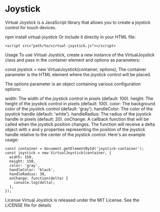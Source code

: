 # Joystick
Virtual Joystick is a JavaScript library that allows you to create a joystick control for touch devices.

npm install virtual-joystick
Or include it directly in your HTML file:


```<script src="path/to/virtual-joystick.js"></script>```

Usage
To use Virtual Joystick, create a new instance of the VirtualJoystick class and pass in the container element and options as parameters:

const joystick = new VirtualJoystick(container, options);
The container parameter is the HTML element where the joystick control will be placed.

The options parameter is an object containing various configuration options:

width: The width of the joystick control in pixels (default: 100).
height: The height of the joystick control in pixels (default: 100).
color: The background color of the joystick control (default: 'gray').
handleColor: The color of the joystick handle (default: 'white').
handleRadius: The radius of the joystick handle in pixels (default: 20).
onChange: A callback function that will be called when the joystick position changes. The function will receive a delta object with x and y properties representing the position of the joystick handle relative to the center of the joystick control.
Here's an example usage:


```
const container = document.getElementById('joystick-container');
const joystick = new VirtualJoystick(container, {
  width: 150,
  height: 150,
  color: 'gray',
  handleColor: 'black',
  handleRadius: 38,
  onChange: function(delta) {
    console.log(delta);
  },
});
```


License
Virtual Joystick is released under the MIT License. See the LICENSE file for details
